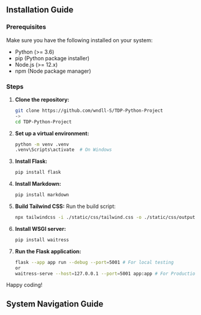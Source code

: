 ## Installation Guide

### Prerequisites

Make sure you have the following installed on your system:
- Python (>= 3.6)
- pip (Python package installer)
- Node.js (>= 12.x)
- npm (Node package manager)

### Steps

1. **Clone the repository:**
    ```bash
    git clone https://github.com/wndll-S/TDP-Python-Project 
    ->
    cd TDP-Python-Project
    ```

2. **Set up a virtual environment:**
    ```bash
    python -m venv .venv
    .venv\Scripts\activate  # On Windows
    ```

3. **Install Flask:**
    ```bash
    pip install flask
    ```
4. **Install Markdown:**
    ```bash
    pip install markdown
    ```

5. **Build Tailwind CSS:**
    Run the build script:
    ```bash
    npx tailwindcss -i ./static/css/tailwind.css -o ./static/css/output.css --minify
    ```

6. **Install WSGI server:**
    ```bash
    pip install waitress
    ```

7. **Run the Flask application:**
    ```bash
    flask --app app run --debug --port=5001 # For local testing
    or
    waitress-serve --host=127.0.0.1 --port=5001 app:app # For Production
    ```

Happy coding!


## System Navigation Guide

